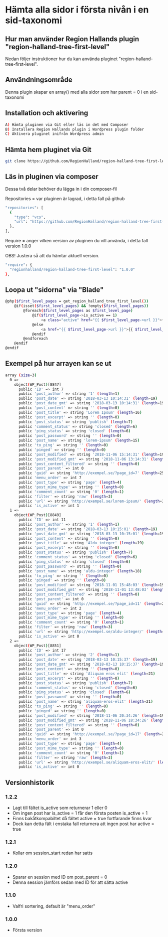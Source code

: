 # Hämta alla sidor i första nivån i en sid-taxonomi

## Hur man använder Region Hallands plugin "region-halland-tree-first-level"

Nedan följer instruktioner hur du kan använda pluginet "region-halland-tree-first-level".


## Användningsområde

Denna plugin skapar en array() med alla sidor som har parent = 0 i en sid-taxonomi


## Installation och aktivering

```sh
A) Hämta pluginen via Git eller läs in det med Composer
B) Installera Region Hallands plugin i Wordpress plugin folder
C) Aktivera pluginet inifrån Wordpress admin
```


## Hämta hem pluginet via Git

```sh
git clone https://github.com/RegionHalland/region-halland-tree-first-level.git
```


## Läs in pluginen via composer

Dessa två delar behöver du lägga in i din composer-fil

Repositories = var pluginen är lagrad, i detta fall på github

```sh
"repositories": [
  {
    "type": "vcs",
    "url": "https://github.com/RegionHalland/region-halland-tree-first-level.git"
  },
],
```
Require = anger vilken version av pluginen du vill använda, i detta fall version 1.0.0

OBS! Justera så att du hämtar aktuell version.

```sh
"require": {
  "regionhalland/region-halland-tree-first-level": "1.0.0"
},
```


## Loopa ut "sidorna" via "Blade"

```sh
@php($first_level_pages = get_region_halland_tree_first_level())	
    @if(isset($first_level_pages) && !empty($first_level_pages))
        @foreach($first_level_pages as $first_level_page)
            @if($first_level_page->is_active == 1)
                <a class="active" href="{{ $first_level_page->url }}">{{ $first_level_page->post_title }}</a>
            @else
                <a href="{{ $first_level_page->url }}">{{ $first_level_page->post_title }}</a>
            @endif
        @endforeach
    @endif
@endif
```
        

## Exempel på hur arrayen kan se ut

```sh
array (size=3)
  0 => 
    object(WP_Post)[8847]
      public 'ID' => int 7
      public 'post_author' => string '1' (length=1)
      public 'post_date' => string '2018-03-13 10:14:31' (length=19)
      public 'post_date_gmt' => string '2018-03-13 10:14:31' (length=19)
      public 'post_content' => string '' (length=0)
      public 'post_title' => string 'Lorem Ipsum' (length=16)
      public 'post_excerpt' => string '' (length=0)
      public 'post_status' => string 'publish' (length=7)
      public 'comment_status' => string 'closed' (length=6)
      public 'ping_status' => string 'closed' (length=6)
      public 'post_password' => string '' (length=0)
      public 'post_name' => string 'lorem-ipsum' (length=15)
      public 'to_ping' => string '' (length=0)
      public 'pinged' => string '' (length=0)
      public 'post_modified' => string '2018-11-06 15:14:31' (length=19)
      public 'post_modified_gmt' => string '2018-11-06 13:14:31' (length=19)
      public 'post_content_filtered' => string '' (length=0)
      public 'post_parent' => int 0
      public 'guid' => string 'http://exempel.se/?page_id=7' (length=25)
      public 'menu_order' => int 7
      public 'post_type' => string 'page' (length=4)
      public 'post_mime_type' => string '' (length=0)
      public 'comment_count' => string '0' (length=1)
      public 'filter' => string 'raw' (length=3)
      public 'url' => string 'http://exempel.se/lorem-ipsum/' (length=38)
      public 'is_active' => int 1
  1 => 
    object(WP_Post)[8849]
      public 'ID' => int 11
      public 'post_author' => string '1' (length=1)
      public 'post_date' => string '2018-03-13 10:15:01' (length=19)
      public 'post_date_gmt' => string '2018-03-13 10:15:01' (length=19)
      public 'post_content' => string '' (length=0)
      public 'post_title' => string 'Aldu integer' (length=19)
      public 'post_excerpt' => string '' (length=0)
      public 'post_status' => string 'publish' (length=7)
      public 'comment_status' => string 'closed' (length=6)
      public 'ping_status' => string 'closed' (length=6)
      public 'post_password' => string '' (length=0)
      public 'post_name' => string 'aldu-integer' (length=18)
      public 'to_ping' => string '' (length=0)
      public 'pinged' => string '' (length=0)
      public 'post_modified' => string '2018-11-01 15:48:03' (length=19)
      public 'post_modified_gmt' => string '2018-11-01 13:48:03' (length=19)
      public 'post_content_filtered' => string '' (length=0)
      public 'post_parent' => int 0
      public 'guid' => string 'http://exempel.se/?page_id=11' (length=26)
      public 'menu_order' => int 2
      public 'post_type' => string 'page' (length=4)
      public 'post_mime_type' => string '' (length=0)
      public 'comment_count' => string '0' (length=1)
      public 'filter' => string 'raw' (length=3)
      public 'url' => string 'http://exempel.se/aldu-integer/' (length=41)
      public 'is_active' => int 0
  2 => 
    object(WP_Post)[8851]
      public 'ID' => int 17
      public 'post_author' => string '2' (length=1)
      public 'post_date' => string '2018-03-13 10:15:37' (length=19)
      public 'post_date_gmt' => string '2018-03-13 10:15:37' (length=19)
      public 'post_content' => string '' (length=0)
      public 'post_title' => string 'Aliquam eros elit' (length=21)
      public 'post_excerpt' => string '' (length=0)
      public 'post_status' => string 'publish' (length=7)
      public 'comment_status' => string 'closed' (length=6)
      public 'ping_status' => string 'closed' (length=6)
      public 'post_password' => string '' (length=0)
      public 'post_name' => string 'aliquam-eros-elit' (length=21)
      public 'to_ping' => string '' (length=0)
      public 'pinged' => string '' (length=0)
      public 'post_modified' => string '2018-11-06 20:34:26' (length=19)
      public 'post_modified_gmt' => string '2018-11-06 18:34:26' (length=19)
      public 'post_content_filtered' => string '' (length=0)
      public 'post_parent' => int 0
      public 'guid' => string 'http://exempel.se/?page_id=17' (length=26)
      public 'menu_order' => int 3
      public 'post_type' => string 'page' (length=4)
      public 'post_mime_type' => string '' (length=0)
      public 'comment_count' => string '0' (length=1)
      public 'filter' => string 'raw' (length=3)
      public 'url' => string 'http://exempel.se/aliquam-eros-elit/' (length=44)
      public 'is_active' => int 0
```

## Versionhistorik

### 1.2.2
- Lagt till fältet is_active som returnerar 1 eller 0
- Om ingen post har is_active = 1 får den första posten is_active = 1
- Finns bakåtkompabiltet då fältet active = true fortfarande finns kvar
- Dock kan detta fält i enstaka fall returnera att ingen post har active = true

### 1.2.1
- Kollar om session_start redan har satts

### 1.2.0
- Sparar en session med ID om post_parent = 0
- Denna session jämförs sedan med ID för att sätta active

### 1.1.0
- Valfri sortering, default är "menu_order"

### 1.0.0
- Första version